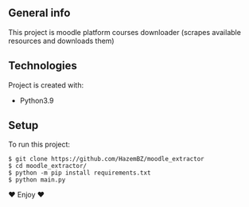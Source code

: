 
## General info
This project is moodle platform courses downloader (scrapes available resources and downloads them)
	
## Technologies
Project is created with:
* Python3.9
	
## Setup
To run this project:

```
$ git clone https://github.com/HazemBZ/moodle_extractor
$ cd moodle_extractor/
$ python -m pip install requirements.txt
$ python main.py
```
❤️ Enjoy ❤️
